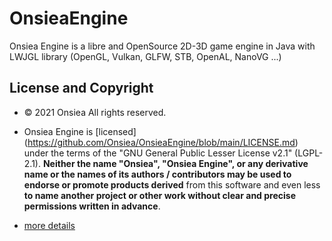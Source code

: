 # OnsieaEngine

 Onsiea Engine is a libre and OpenSource 2D-3D game engine in Java with LWJGL library (OpenGL, Vulkan, GLFW, STB, OpenAL, NanoVG ...)

## License and Copyright

- © 2021 Onsiea All rights reserved.

- Onsiea Engine is [licensed] (https://github.com/Onsiea/OnsieaEngine/blob/main/LICENSE.md) under the terms of the "GNU General Public Lesser License v2.1" (LGPL-2.1).
**Neither the name "Onsiea", "Onsiea Engine", or any derivative name or the names of its authors / contributors may be used to endorse or promote products derived** from this software and even less **to name another project or other work without clear and precise permissions written in advance**.

 - [more details](https://github.com/Onsiea/OnsieaEngine/wiki/License)
